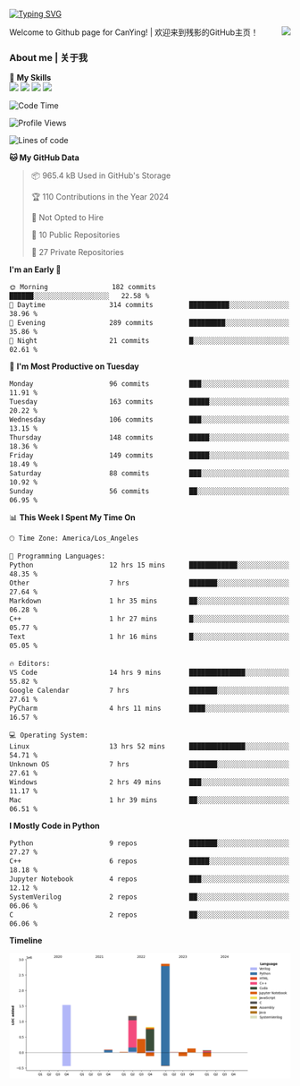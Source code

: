 [![Typing SVG](https://readme-typing-svg.herokuapp.com?size=25&duration=3500&color=00FFFF&vCenter=true&width=250&height=40&lines=Hi+Welcome+%F0%9F%91%8B%F0%9F%8F%BB;I'm+CanYing|残影)](https://git.io/typing-svg)

<a href="#">
  <img align="right" src="https://github-readme-stats.vercel.app/api?username=CanYing0913&count_private=true&rank_icon=github&show_icons=true&bg_color=15,f2f7fd,E0EAFC&" />
</a>

Welcome to Github page for CanYing! | 欢迎来到残影的GitHub主页！

### About me | 关于我

🌟 **My Skills**  
![](https://img.shields.io/badge/-C-A8B9CC?style=flat-square&logo=C&logoColor=fff)
![](https://img.shields.io/badge/-C++-00599C?style=flat-square&logo=Cpp&logoColor=fff)
![](https://img.shields.io/badge/-Python-3776AB?style=flat-square&logo=Python&logoColor=fff)
![](https://img.shields.io/badge/-Linux-000000?style=flat-square&logo=Linux&logoColor=fff)

<!--START_SECTION:waka-->
![Code Time](http://img.shields.io/badge/Code%20Time-71%20hrs%209%20mins-blue)

![Profile Views](http://img.shields.io/badge/Profile%20Views-37-blue)

![Lines of code](https://img.shields.io/badge/From%20Hello%20World%20I%27ve%20Written-7.1%20million%20lines%20of%20code-blue)

**🐱 My GitHub Data** 

> 📦 965.4 kB Used in GitHub's Storage 
 > 
> 🏆 110 Contributions in the Year 2024
 > 
> 🚫 Not Opted to Hire
 > 
> 📜 10 Public Repositories 
 > 
> 🔑 27 Private Repositories 
 > 
**I'm an Early 🐤** 

```text
🌞 Morning                182 commits         ██████░░░░░░░░░░░░░░░░░░░   22.58 % 
🌆 Daytime                314 commits         ██████████░░░░░░░░░░░░░░░   38.96 % 
🌃 Evening                289 commits         █████████░░░░░░░░░░░░░░░░   35.86 % 
🌙 Night                  21 commits          █░░░░░░░░░░░░░░░░░░░░░░░░   02.61 % 
```
📅 **I'm Most Productive on Tuesday** 

```text
Monday                   96 commits          ███░░░░░░░░░░░░░░░░░░░░░░   11.91 % 
Tuesday                  163 commits         █████░░░░░░░░░░░░░░░░░░░░   20.22 % 
Wednesday                106 commits         ███░░░░░░░░░░░░░░░░░░░░░░   13.15 % 
Thursday                 148 commits         █████░░░░░░░░░░░░░░░░░░░░   18.36 % 
Friday                   149 commits         █████░░░░░░░░░░░░░░░░░░░░   18.49 % 
Saturday                 88 commits          ███░░░░░░░░░░░░░░░░░░░░░░   10.92 % 
Sunday                   56 commits          ██░░░░░░░░░░░░░░░░░░░░░░░   06.95 % 
```


📊 **This Week I Spent My Time On** 

```text
🕑︎ Time Zone: America/Los_Angeles

💬 Programming Languages: 
Python                   12 hrs 15 mins      ████████████░░░░░░░░░░░░░   48.35 % 
Other                    7 hrs               ███████░░░░░░░░░░░░░░░░░░   27.64 % 
Markdown                 1 hr 35 mins        ██░░░░░░░░░░░░░░░░░░░░░░░   06.28 % 
C++                      1 hr 27 mins        █░░░░░░░░░░░░░░░░░░░░░░░░   05.77 % 
Text                     1 hr 16 mins        █░░░░░░░░░░░░░░░░░░░░░░░░   05.05 % 

🔥 Editors: 
VS Code                  14 hrs 9 mins       ██████████████░░░░░░░░░░░   55.82 % 
Google Calendar          7 hrs               ███████░░░░░░░░░░░░░░░░░░   27.61 % 
PyCharm                  4 hrs 11 mins       ████░░░░░░░░░░░░░░░░░░░░░   16.57 % 

💻 Operating System: 
Linux                    13 hrs 52 mins      ██████████████░░░░░░░░░░░   54.71 % 
Unknown OS               7 hrs               ███████░░░░░░░░░░░░░░░░░░   27.61 % 
Windows                  2 hrs 49 mins       ███░░░░░░░░░░░░░░░░░░░░░░   11.17 % 
Mac                      1 hr 39 mins        ██░░░░░░░░░░░░░░░░░░░░░░░   06.51 % 
```

**I Mostly Code in Python** 

```text
Python                   9 repos             ███████░░░░░░░░░░░░░░░░░░   27.27 % 
C++                      6 repos             █████░░░░░░░░░░░░░░░░░░░░   18.18 % 
Jupyter Notebook         4 repos             ███░░░░░░░░░░░░░░░░░░░░░░   12.12 % 
SystemVerilog            2 repos             ██░░░░░░░░░░░░░░░░░░░░░░░   06.06 % 
C                        2 repos             ██░░░░░░░░░░░░░░░░░░░░░░░   06.06 % 
```



**Timeline**

![Lines of Code chart](https://raw.githubusercontent.com/CanYing0913/CanYing0913/master/assets/bar_graph.png)


<!--END_SECTION:waka-->
